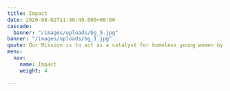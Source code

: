 ```yaml
---
title: Impact
date: 2020-08-02T11:40:49.000+00:00
cascade:
  banner: "/images/uploads/bg_5.jpg"
banner: "/images/uploads/bg_1.jpg"
qoute: Our Mission is to act as a catalyst for homeless young women by facilitating their journey to access fundamental needs, reclaim their identity by building an exemplary, replicable model that provides opportunities for their economic, psychological, emotional, civil and social development.
menu:
  nav:
    name: Impact
    weight: 4

---
```

